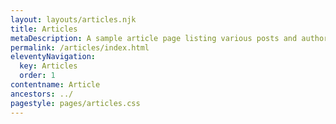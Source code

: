 ```yaml
---
layout: layouts/articles.njk
title: Articles
metaDescription: A sample article page listing various posts and authors.
permalink: /articles/index.html
eleventyNavigation:
  key: Articles
  order: 1
contentname: Article
ancestors: ../
pagestyle: pages/articles.css
---
```

